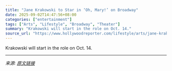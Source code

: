 ```yaml
---
title: "Jane Krakowski to Star in ‘Oh, Mary!’ on Broadway"
date: 2025-09-02T14:47:56+08:00
categories: ["entertainment"]
tags: ["Arts", "Lifestyle", "Broadway", "Theater"]
summary: "Krakowski will start in the role on Oct. 14."
source_url: "https://www.hollywoodreporter.com/lifestyle/arts/jane-krakowski-to-star-in-oh-mary-on-broadway-1236358982/"
---
```


Krakowski will start in the role on Oct. 14.

---

*来源: [原文链接](https://www.hollywoodreporter.com/lifestyle/arts/jane-krakowski-to-star-in-oh-mary-on-broadway-1236358982/)*
